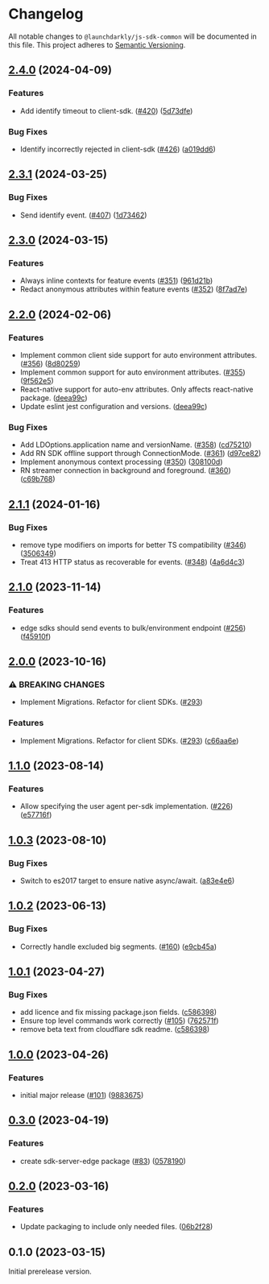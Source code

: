 # Changelog

All notable changes to `@launchdarkly/js-sdk-common` will be documented in this file. This project adheres to [Semantic Versioning](http://semver.org).

## [2.4.0](https://github.com/launchdarkly/js-core/compare/js-sdk-common-v2.3.1...js-sdk-common-v2.4.0) (2024-04-09)


### Features

* Add identify timeout to client-sdk. ([#420](https://github.com/launchdarkly/js-core/issues/420)) ([5d73dfe](https://github.com/launchdarkly/js-core/commit/5d73dfeb0d5cdacf620e65e214dd2e334363490e))


### Bug Fixes

* Identify incorrectly rejected in client-sdk ([#426](https://github.com/launchdarkly/js-core/issues/426)) ([a019dd6](https://github.com/launchdarkly/js-core/commit/a019dd66b1b852d888e10b78aec9693d7de195fe))

## [2.3.1](https://github.com/launchdarkly/js-core/compare/js-sdk-common-v2.3.0...js-sdk-common-v2.3.1) (2024-03-25)


### Bug Fixes

* Send identify event. ([#407](https://github.com/launchdarkly/js-core/issues/407)) ([1d73462](https://github.com/launchdarkly/js-core/commit/1d73462914cd35925d34a84b61492a52406b4083))

## [2.3.0](https://github.com/launchdarkly/js-core/compare/js-sdk-common-v2.2.0...js-sdk-common-v2.3.0) (2024-03-15)


### Features

* Always inline contexts for feature events ([#351](https://github.com/launchdarkly/js-core/issues/351)) ([961d21b](https://github.com/launchdarkly/js-core/commit/961d21bf1fef79f30c267cf30d0bccb4ad3feff6))
* Redact anonymous attributes within feature events ([#352](https://github.com/launchdarkly/js-core/issues/352)) ([8f7ad7e](https://github.com/launchdarkly/js-core/commit/8f7ad7e7ab0032491d11565a0943a5560c98052f))

## [2.2.0](https://github.com/launchdarkly/js-core/compare/js-sdk-common-v2.1.1...js-sdk-common-v2.2.0) (2024-02-06)


### Features

* Implement common client side support for auto environment attributes. ([#356](https://github.com/launchdarkly/js-core/issues/356)) ([8d80259](https://github.com/launchdarkly/js-core/commit/8d80259f7379827e46bef8bcf8293e3b2d966d25))
* Implement common support for auto environment attributes. ([#355](https://github.com/launchdarkly/js-core/issues/355)) ([9f562e5](https://github.com/launchdarkly/js-core/commit/9f562e51c60ac5bfff835e7f6724904939710148))
* React-native support for auto-env attributes. Only affects react-native package. ([deea99c](https://github.com/launchdarkly/js-core/commit/deea99ca2fbb3865f2ce55a83b2cf12e0ae2db5e))
* Update eslint jest configuration and versions. ([deea99c](https://github.com/launchdarkly/js-core/commit/deea99ca2fbb3865f2ce55a83b2cf12e0ae2db5e))


### Bug Fixes

* Add LDOptions.application name and versionName. ([#358](https://github.com/launchdarkly/js-core/issues/358)) ([cd75210](https://github.com/launchdarkly/js-core/commit/cd75210d20e3d989897ea42276792d934ac8c9c1))
* Add RN SDK offline support through ConnectionMode. ([#361](https://github.com/launchdarkly/js-core/issues/361)) ([d97ce82](https://github.com/launchdarkly/js-core/commit/d97ce82861438a1b79b93799a9d061cdfa1ab027))
* Implement anonymous context processing ([#350](https://github.com/launchdarkly/js-core/issues/350)) ([308100d](https://github.com/launchdarkly/js-core/commit/308100d095259635bfd8beca8a11aa8b43d7f29a))
* RN streamer connection in background and foreground. ([#360](https://github.com/launchdarkly/js-core/issues/360)) ([c69b768](https://github.com/launchdarkly/js-core/commit/c69b7686eed1971288adfbe527b4bf53ba5fe2b7))

## [2.1.1](https://github.com/launchdarkly/js-core/compare/js-sdk-common-v2.1.0...js-sdk-common-v2.1.1) (2024-01-16)


### Bug Fixes

* remove type modifiers on imports for better TS compatibility ([#346](https://github.com/launchdarkly/js-core/issues/346)) ([3506349](https://github.com/launchdarkly/js-core/commit/3506349512f2288ba9bc2b2bd79d6ed38fd3684c))
* Treat 413 HTTP status as recoverable for events. ([#348](https://github.com/launchdarkly/js-core/issues/348)) ([4a6d4c3](https://github.com/launchdarkly/js-core/commit/4a6d4c3cae25e4993a798d0fd315b51ef607d727))

## [2.1.0](https://github.com/launchdarkly/js-core/compare/js-sdk-common-v2.0.0...js-sdk-common-v2.1.0) (2023-11-14)


### Features

* edge sdks should send events to bulk/environment endpoint ([#256](https://github.com/launchdarkly/js-core/issues/256)) ([f45910f](https://github.com/launchdarkly/js-core/commit/f45910f171d434ca080bb6486331fbfbd2793985))

## [2.0.0](https://github.com/launchdarkly/js-core/compare/js-sdk-common-v1.1.0...js-sdk-common-v2.0.0) (2023-10-16)


### ⚠ BREAKING CHANGES

* Implement Migrations. Refactor for client SDKs. ([#293](https://github.com/launchdarkly/js-core/issues/293))

### Features

* Implement Migrations. Refactor for client SDKs. ([#293](https://github.com/launchdarkly/js-core/issues/293)) ([c66aa6e](https://github.com/launchdarkly/js-core/commit/c66aa6ea0d12e1e4e565cb8378d367c31fab9c1b))

## [1.1.0](https://github.com/launchdarkly/js-core/compare/js-sdk-common-v1.0.3...js-sdk-common-v1.1.0) (2023-08-14)


### Features

* Allow specifying the user agent per-sdk implementation. ([#226](https://github.com/launchdarkly/js-core/issues/226)) ([e57716f](https://github.com/launchdarkly/js-core/commit/e57716f3f6f0ba8568e32b0937903ca46e5470ad))

## [1.0.3](https://github.com/launchdarkly/js-core/compare/js-sdk-common-v1.0.2...js-sdk-common-v1.0.3) (2023-08-10)


### Bug Fixes

* Switch to es2017 target to ensure native async/await. ([a83e4e6](https://github.com/launchdarkly/js-core/commit/a83e4e62d04c66105a1b0e8893640a7ca2d641e4))

## [1.0.2](https://github.com/launchdarkly/js-core/compare/js-sdk-common-v1.0.1...js-sdk-common-v1.0.2) (2023-06-13)


### Bug Fixes

* Correctly handle excluded big segments. ([#160](https://github.com/launchdarkly/js-core/issues/160)) ([e9cb45a](https://github.com/launchdarkly/js-core/commit/e9cb45a14ed6d3f931680dab0feb4b5cef350592))

## [1.0.1](https://github.com/launchdarkly/js-core/compare/js-sdk-common-v1.0.0...js-sdk-common-v1.0.1) (2023-04-27)


### Bug Fixes

* add licence and fix missing package.json fields. ([c586398](https://github.com/launchdarkly/js-core/commit/c5863980c5bf4ee2a7590dfc4f7c575045d669b0))
* Ensure top level commands work correctly ([#105](https://github.com/launchdarkly/js-core/issues/105)) ([762571f](https://github.com/launchdarkly/js-core/commit/762571ff851558d229e4d29ba40a9c16b89f2a8d))
* remove beta text from cloudflare sdk readme. ([c586398](https://github.com/launchdarkly/js-core/commit/c5863980c5bf4ee2a7590dfc4f7c575045d669b0))

## [1.0.0](https://github.com/launchdarkly/js-core/compare/js-sdk-common-v0.3.0...js-sdk-common-v1.0.0) (2023-04-26)


### Features

* initial major release ([#101](https://github.com/launchdarkly/js-core/issues/101)) ([9883675](https://github.com/launchdarkly/js-core/commit/98836758d1998f208a1e13a68955611e0b10a8ce))

## [0.3.0](https://github.com/launchdarkly/js-core/compare/js-sdk-common-v0.2.0...js-sdk-common-v0.3.0) (2023-04-19)


### Features

* create sdk-server-edge package ([#83](https://github.com/launchdarkly/js-core/issues/83)) ([0578190](https://github.com/launchdarkly/js-core/commit/0578190123e2712b50774ca3087c7577ef2b9eb2))

## [0.2.0](https://github.com/launchdarkly/js-core/compare/js-sdk-common-v0.1.0...js-sdk-common-v0.2.0) (2023-03-16)


### Features

* Update packaging to include only needed files. ([06b2f28](https://github.com/launchdarkly/js-core/commit/06b2f28c85ba9e8610f88cb234546403e534fa77))

## 0.1.0 (2023-03-15)

Initial prerelease version.
